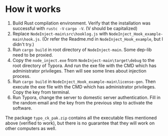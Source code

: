 # How it works

1. Build Rust compilation environment. Verify that the installation was successful with `rustc -V` `cargo -V`. (V should be capitalized)
2. Replace `NodeInject-main\src\hooklog.js` with `NodeInject_Hook_example-main\hook.js`. (Or refer the Readme.md in `NodeInject_Hook_example`, but I didn't try.)
3. Run `cargo build` in root directory of `NodeInject-main`. Some dep-lib need to be proxied.
4. Copy the `node_inject.exe` from `NodeInject-main\target\debug` to the root directory of Typora. And run  the exe file with the CMD which has administrator privileges. Then will see some lines about injection process.
5. Run `cargo build` in `NodeInject_Hook_example-main\license-gen`. Then execute the exe file with the CMD which has administrator privileges. Copy the key from terminal.
6. Run Typora, change the server to domestic server authentication. Fill in the random email and the key from the previous step to activate the software.

The package `typo_ck_pak.zip` contains all the executable files mentioned above (verified to work), but there is no guarantee that they will work on other computers as well.
